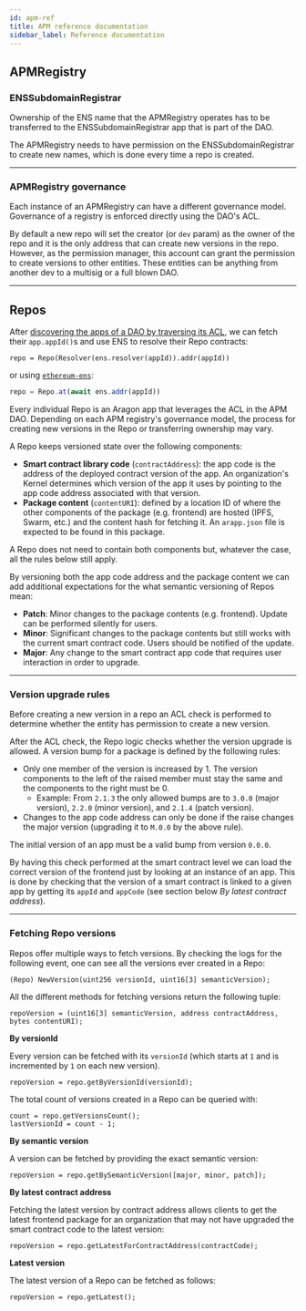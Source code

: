 ```yaml
---
id: apm-ref
title: APM reference documentation
sidebar_label: Reference documentation
---
```


## APMRegistry
### ENSSubdomainRegistrar

Ownership of the ENS name that the APMRegistry operates has to be transferred to the ENSSubdomainRegistrar app that is part of the DAO.

The APMRegistry needs to have permission on the ENSSubdomainRegistrar to create new names, which is done every time a repo is created.

---

### APMRegistry governance

Each instance of an APMRegistry can have a different governance model. Governance of a registry is enforced directly using the DAO's ACL.

By default a new repo will set the creator (or `dev` param) as the owner of the repo and it is the only address that can create new versions in the repo. However, as the permission manager, this account can grant the permission to create versions to other entities. These entities can be anything from another dev to a multisig or a full blown DAO.

---

## Repos

After [discovering the apps of a DAO by traversing its ACL](/docs/aragonos-ref.html#app-installation), we can fetch their `app.appId()`s and use ENS to resolve their Repo contracts:

```solidity
repo = Repo(Resolver(ens.resolver(appId)).addr(appId))

```

or using [`ethereum-ens`](https://github.com/ensdomains/ensjs):

```js
repo = Repo.at(await ens.addr(appId))
```

Every individual Repo is an Aragon app that leverages the ACL in the APM DAO. Depending on each APM registry's governance model, the process for creating new versions in the Repo or transferring ownership may vary.

A Repo keeps versioned state over the following components:

- **Smart contract library code** (`contractAddress`): the app code is the address of the deployed contract version of the app. An organization's Kernel determines which version of the app it uses by pointing to the app code address associated with that version.
- **Package content** (`contentURI`): defined by a location ID of where the other components of the package (e.g. frontend) are hosted (IPFS, Swarm, etc.) and the content hash for fetching it. An `arapp.json` file is expected to be found in this package.

A Repo does not need to contain both components but, whatever the case, all the rules below still apply.

By versioning both the app code address and the package content we can add additional expectations for the what semantic versioning of Repos mean:

- **Patch**: Minor changes to the package contents (e.g. frontend). Update can be performed silently for users.
- **Minor**: Significant changes to the package contents but still works with the current smart contract code. Users should be notified of the update.
- **Major**: Any change to the smart contract app code that requires user interaction in order to upgrade.

---

### Version upgrade rules

Before creating a new version in a repo an ACL check is performed to determine whether the entity has permission to create a new version.

After the ACL check, the Repo logic checks whether the version upgrade is allowed. A version bump for a package is defined by the following rules:

- Only one member of the version is increased by 1. The version components to the left of the raised member must stay the same and the components to the right must be 0.
  - Example: From `2.1.3` the only allowed bumps are to `3.0.0` (major version), `2.2.0` (minor version), and `2.1.4` (patch version).
- Changes to the app code address can only be done if the raise changes the major version (upgrading it to `M.0.0` by the above rule).

The initial version of an app must be a valid bump from version `0.0.0`.

By having this check performed at the smart contract level we can load the correct version of the frontend just by looking at an instance of an app. This is done by checking that the version of a smart contract is linked to a given app by getting its `appId` and `appCode` (see section below *By latest contract address*).

---

### Fetching Repo versions

Repos offer multiple ways to fetch versions. By checking the logs for the following event, one can see all the versions ever created in a Repo:

```solidity
(Repo) NewVersion(uint256 versionId, uint16[3] semanticVersion);
```

All the different methods for fetching versions return the following tuple:

```solidity
repoVersion = (uint16[3] semanticVersion, address contractAddress, bytes contentURI);
```

**By versionId**

Every version can be fetched with its `versionId` (which starts at `1` and is incremented by `1` on each new version).

```solidity
repoVersion = repo.getByVersionId(versionId);
```

The total count of versions created in a Repo can be queried with:

```solidity
count = repo.getVersionsCount();
lastVersionId = count - 1;
```

**By semantic version**

A version can be fetched by providing the exact semantic version:

```solidity
repoVersion = repo.getBySemanticVersion([major, minor, patch]);
```

**By latest contract address**

Fetching the latest version by contract address allows clients to get the latest frontend package for an organization that may not have upgraded the smart contract code to the latest version:

```solidity
repoVersion = repo.getLatestForContractAddress(contractCode);
```

**Latest version**

The latest version of a Repo can be fetched as follows:

```solidity
repoVersion = repo.getLatest();
```
